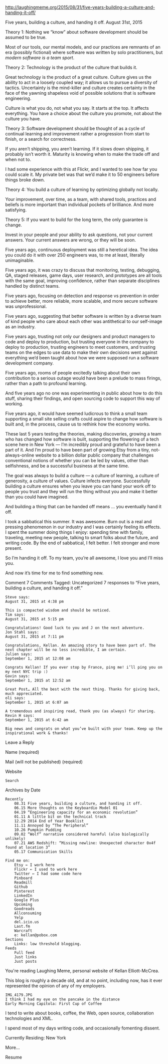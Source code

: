 http://laughingmeme.org/2015/08/31/five-years-building-a-culture-and-handing-it-off/

Five years, building a culture, and handing it off.
August 31st, 2015

Theory 1: Nothing we “know” about software development should be assumed to be true.

Most of our tools, our mental models, and our practices are remnants of an era (possibly fictional) where software was written by solo practitioners, but _modern software is a team sport_.

Theory 2: Technology is the product of the culture that builds it.

Great technology is the product of a great culture. Culture gives us the ability to act in a loosely coupled way; it allows us to pursue a diversity of tactics. Uncertainty is the mind-killer and culture creates certainty in the face of the yawning shapeless void of possible solutions that is software engineering.

Culture is what you do, not what you say. It starts at the top. It affects everything. You have a choice about the culture you promote, not about the culture you have.

Theory 3: Software development should be thought of as a cycle of continual learning and improvement rather a progression from start to finish, or a search for correctness.

If you aren’t shipping, you aren’t learning. If it slows down shipping, it probably isn’t worth it. Maturity is knowing when to make the trade off and when not to.

I had some experience with this at Flickr, and I wanted to see how far you could scale it. My private bet was that we’d make it to 50 engineers before things broke down.

Theory 4: You build a culture of learning by optimizing globally not locally.

Your improvement, over time, as a team, with shared tools, practices and beliefs is more important than individual pockets of brilliance. And more satisfying.

Theory 5: If you want to build for the long term, the only guarantee is change.

Invest in your people and your ability to ask questions, not your current answers. Your current answers are wrong, or they will be soon.

Five years ago, continuous deployment was still a heretical idea. The idea you could do it with over 250 engineers was, to me at least, literally unimaginable.

Five years ago, it was crazy to discuss that monitoring, testing, debugging, QA, staged releases, game days, user research, and prototypes are all tools with the same goal, improving confidence, rather than separate disciplines handled by distinct teams.

Five years ago, focusing on detection and response vs prevention in order to achieve better, more reliable, more scalable, and more secure software was unprofessional.

Five years ago, suggesting that better software is written by a diverse team of kind people who care about each other was antithetical to our self-image as an industry.

Five years ago, trusting not only our designers and product managers to code and deploy to production, but trusting everyone in the company to deploy to production, trusting engineers to meet customers, and trusting teams on the edges to use data to make their own decisions went against everything we’d been taught about how we were supposed run a software development company.

Five years ago, rooms of people excitedly talking about their own contribution to a serious outage would have been a prelude to mass firings, rather than a path to profound learning.

And five years ago no one was experimenting in public about how to do this stuff, sharing their findings, and open sourcing code to support this way of working.

Five years ago, it would have seemed ludicrous to think a small team supporting a small site selling crafts could aspire to change how software is built and, in the process, cause us to rethink how the economy works.

These last 5 years testing the theories, making discoveries, growing a team who has changed how software is built, supporting the flowering of a tech scene here in New York — I’m incredibly proud and grateful to have been a part of it. And I’m proud to have been part of growing Etsy from a tiny, not-always-online website to a billion dollar public company that challenges conventional notions of whether you can be led by values, other than selfishness, and be a successful business at the same time.

The goal was always to build a culture — a culture of learning, a culture of generosity, a culture of values. Culture infects everyone. Successfully building a culture ensures when you leave you can hand your work off to people you trust and they will run the thing without you and make it better than you could have imagined.

And building a thing that can be handed off means … you eventually hand it off.

I took a sabbatical this summer. It was awesome. Burn out is a real and pressing phenomenon in our industry and I was certainly feeling its effects. I spent the summer doing things I enjoy: spending time with family, traveling, meeting new people, talking to smart folks about the future, and writing code. By the end of sabbatical, I felt better. I felt stronger and more present.

So I’m handing it off. To my team, you’re all awesome, I love you and I’ll miss you.

And now it’s time for me to find something new.

Comment 7 Comments
Tagged: Uncategorized
7 responses to “Five years, building a culture, and handing it off.”

    Steve says:	
    August 31, 2015 at 4:38 pm	

    This is compacted wisdom and should be noticed.
    Tim says:	
    August 31, 2015 at 5:15 pm	

    Congratulations! Good luck to you and J on the next adventure.
    Jon Stahl says:	
    August 31, 2015 at 7:11 pm	

    Congratulations, Kellan. An amazing story to have been part of. The next chapter will be no less incredible, I am certain.
    Julien says:	
    September 1, 2015 at 12:08 am	

    Congrats Kellan! If you ever stop by France, ping me! i’ll ping you on my next NYC trip :)
    Gavin says:	
    September 1, 2015 at 12:52 am	

    Great Post… All the best with the next thing. Thanks for giving back, much appreciated.
    oli says:	
    September 1, 2015 at 6:07 am	

    A tremendous and inspiring read, thank you (as always) fir sharing.
    Kevin H says:	
    September 1, 2015 at 6:42 am	

    Big news and congrats on what you’ve built with your team. Keep up the inspirational work & thanks!

Leave a Reply

Name (required)

Mail (will not be published) (required)

Website


    Search

Archives by Date

    Recently
        08.31 Five years, building a culture, and handing it off.
        06.15 More thoughts on the Keyboardio Model 01
        04.19 “Engineering capacity for an economic revolution”
        01.11 A little bit on the technical track
        12.29 2014 End of Year Booklist
        11.11 Annoyed by “The Peripheral”
        10.26 Pumpkin Pudding
        09.02 “Wolf” narrative considered harmful (also biologically unlikely)
        07.21 AWS Redshift: “Missing newline: Unexpected character 0x4f found at location 3”
        05.17 Communication Skills

    Find me on:
        Etsy ← I work here
        Flickr ← I used to work here
        Twitter ← I had some code here
        Pinboard
        Readmill
        Github
        Pinterest
        LinkedIn
        Google Plus
        Upcoming
        Goodreads
        Allconsuming
        Yelp
        del.icio.us
        Last.fm
        Warcraft
        e: kellan@pobox.com
    Sections
        Links: low threshold blogging.
    Feeds
        Full feed
        Just links
        Just posts

You're reading Laughing Meme, personal website of Kellan Elliott-McCrea.

This blog is roughly a decade old, and at no point, including now, has it ever represented the opinion of any of my employers.

    IMG_4179.JPG
    I think I had my eye on the pancake in the distance
    Early Morning Capitola: First Cup of Coffee

I tend to write about books, coffee, the Web, open source, collaboration technologies and XML.

I spend most of my days writing code, and occasionally fomenting dissent.

Currently Residing: New York

More...

Resume


